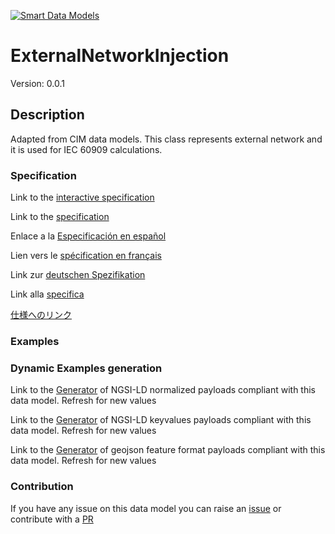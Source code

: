 [![Smart Data Models](https://smartdatamodels.org/wp-content/uploads/2022/01/SmartDataModels_logo.png "Logo")](https://smartdatamodels.org)
# ExternalNetworkInjection
Version: 0.0.1

## Description 

Adapted from CIM data models. This class represents external network and it is used for IEC 60909 calculations.
### Specification

Link to the [interactive specification](https://swagger.lab.fiware.org/?url=https://smart-data-models.github.io/dataModel.EnergyCIM/ExternalNetworkInjection/swagger.yaml)

Link to the [specification](https://github.com/smart-data-models/dataModel.EnergyCIM/blob/master/ExternalNetworkInjection/doc/spec.md)

Enlace a la [Especificación en español](https://github.com/smart-data-models/dataModel.EnergyCIM/blob/master/ExternalNetworkInjection/doc/spec_ES.md)

Lien vers le [spécification en français](https://github.com/smart-data-models/dataModel.EnergyCIM/blob/master/ExternalNetworkInjection/doc/spec_FR.md)

Link zur [deutschen Spezifikation](https://github.com/smart-data-models/dataModel.EnergyCIM/blob/master/ExternalNetworkInjection/doc/spec_DE.md)

Link alla [specifica](https://github.com/smart-data-models/dataModel.EnergyCIM/blob/master/ExternalNetworkInjection/doc/spec_IT.md)

[仕様へのリンク](https://github.com/smart-data-models/dataModel.EnergyCIM/blob/master/ExternalNetworkInjection/doc/spec_JA.md)
### Examples
### Dynamic Examples generation

Link to the [Generator](https://smartdatamodels.org/extra/ngsi-ld_generator.php?schemaUrl=https://raw.githubusercontent.com/smart-data-models/dataModel.EnergyCIM/master/ExternalNetworkInjection/schema.json&email=info@smartdatamodels.org) of NGSI-LD normalized payloads compliant with this data model. Refresh for new values

Link to the [Generator](https://smartdatamodels.org/extra/ngsi-ld_generator_keyvalues.php?schemaUrl=https://raw.githubusercontent.com/smart-data-models/dataModel.EnergyCIM/master/ExternalNetworkInjection/schema.json&email=info@smartdatamodels.org) of NGSI-LD keyvalues payloads compliant with this data model. Refresh for new values

Link to the [Generator](https://smartdatamodels.org/extra/geojson_features_generator.php?schemaUrl=https://raw.githubusercontent.com/smart-data-models/dataModel.EnergyCIM/master/ExternalNetworkInjection/schema.json&email=info@smartdatamodels.org) of geojson feature format payloads compliant with this data model. Refresh for new values
### Contribution

 If you have any issue on this data model you can raise an [issue](https://github.com/smart-data-models/dataModel.EnergyCIM/issues)  or contribute with a [PR](https://github.com/smart-data-models/dataModel.EnergyCIM/pulls)